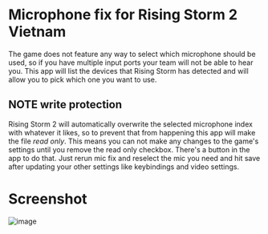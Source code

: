 # Microphone fix for Rising Storm 2 Vietnam

The game does not feature any way to select which microphone should be used, so if you have multiple input ports your team will not be able to hear you. This app will list the devices that Rising Storm has detected and will allow you to pick which one you want to use.

## NOTE write protection

Rising Storm 2 will automatically overwrite the selected microphone index with whatever it likes, so to prevent that from happening this app will make the file *read only*. This means you can not make any changes to the game's settings until you remove the read only checkbox. There's a button in the app to do that. Just rerun mic fix and reselect the mic you need and hit save after updating your other settings like keybindings and video settings.

# Screenshot

![image](https://user-images.githubusercontent.com/849009/177014723-44278bef-204c-4e87-8c1c-05575506e788.png)
